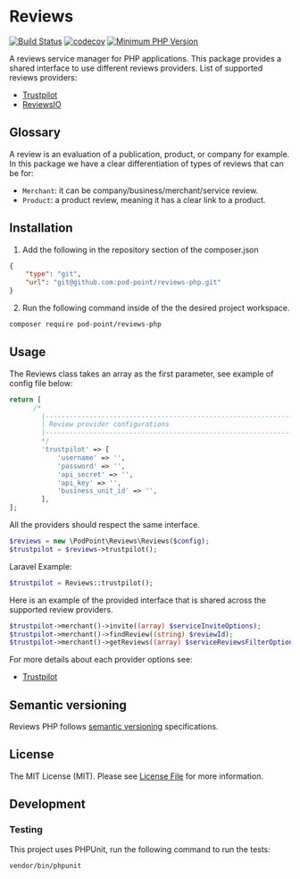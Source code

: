 # Reviews

[![Build Status](https://travis-ci.com/Pod-Point/reviews-php.svg?branch=master)](https://travis-ci.com/Pod-Point/reviews-php)
[![codecov](https://codecov.io/gh/Pod-Point/reviews-php/branch/master/graph/badge.svg)](https://codecov.io/gh/Pod-Point/reviews-php)
[![Minimum PHP Version](https://img.shields.io/badge/php-%3E%3D%207.1-8892BF.svg?style=flat-square)](https://php.net/)

A reviews service manager for PHP applications. This package provides a shared interface to use different reviews providers.
List of supported reviews providers: 
 * [Trustpilot](https://trustpilot.com) 
 * [ReviewsIO](https://reviews.co.uk/)

## Glossary

A review is an evaluation of a publication, product, or company for example. In this package we have a clear differentiation of types of reviews that can be for: 
* `Merchant`: it can be company/business/merchant/service review.
* `Product`: a product review, meaning it has a clear link to a product.

## Installation

 1. Add the following in the repository section of the composer.json
```json
{  
    "type": "git",  
    "url": "git@github.com:pod-point/reviews-php.git"  
}
```
2. Run the following command inside of the the desired project workspace.
```bash
composer require pod-point/reviews-php
```

## Usage
The Reviews class takes an array as the first parameter, see example of config file below:
```php
return [
      /*
        |--------------------------------------------------------------------------
        | Review provider configurations
        |--------------------------------------------------------------------------
        */
        'trustpilot' => [
            'username' => '',
            'password' => '',
            'api_secret' => '',
            'api_key' => '',
            'business_unit_id' => '',
        ],
];
```

All the providers should respect the same interface. 

```php
$reviews = new \PodPoint\Reviews\Reviews($config);
$trustpilot = $reviews->trustpilot();
```
Laravel Example:
```php
$trustpilot = Reviews::trustpilot();
```

Here is an example of the provided interface that is shared across the supported review providers.
```php
$trustpilot->merchant()->invite((array) $serviceInviteOptions);
$trustpilot->merchant()->findReview((string) $reviewId);
$trustpilot->merchant()->getReviews((array) $serviceReviewsFilterOptions);
```

For more details about each provider options see:
 * [Trustpilot](https://github.com/Pod-Point/reviews-php/Providers/Trustpilot/README.md) 

## Semantic versioning
Reviews PHP follows [semantic versioning](https://semver.org/) specifications.

## License
The MIT License (MIT). Please see [License File](https://github.com/Pod-Point/reviews-php/LICENCE) for more information.

## Development
### Testing

This project uses PHPUnit, run the following command to run the tests:
```bash
vendor/bin/phpunit
```
